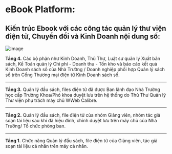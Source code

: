 # eBook Platform:

## Kiến trúc Ebook với các công tác quản lý thư viện điện tử, Chuyển đổi và Kinh Doanh nội dung số:

![image](https://github.com/PhDLeToanThang/ebook/assets/106635733/9b01f8c6-761a-4c54-9f09-38a4b430cc03)

<b>Tầng 4.</b> Các bộ phận như Kinh Doanh, Thủ Thư, Luật sư quản lý Xuất bản sách, Kế Toán quản lý Chi phí - Doanh thu - Tồn kho và báo cáo kết quả Kinh Doanh sách số của Nhà Trường / Doanh nghiệp phối hợp Quản lý sách số trên Cổng Thương mại điện tử Kinh Doanh sách số.
<hr></hr>
<b>Tầng 3.</b> Quản lý đầu sách, files điện tử đã được Ban lãnh đạo Nhà Trường học cấp Trưởng Khoa/Phó khoa duyệt lưu trên hệ thống do Thủ Thư Quản lý Thư viện phụ trách máy chủ WWeb Calibre.
<hr></hr>
<b>Tầng 2.</b> Quản lý đầu sách, file điện tử của nhóm Giảng viên, nhóm tác giả soạn tài liệu sau khi đã hiệu đính, chỉnh duyệt lưu trên máy chủ của Nhà Trường/ Tổ chức phòng ban.
<hr></hr>
<b>Tầng 1.</b> Chức năng Quản lý đầu sách, file điện tử của Giảng viên, tác giả soạn tài liệu cá nhân trên máy cá nhân.

